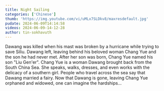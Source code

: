 ```yaml
---
title: Night Sailing
categories: ['Chinese']
thumb: 'https://img.youtube.com/vi/uMLx7SLDkv8/maxresdefault.jpg'
pudate: 2024-06-09T14:14:58
videos: 2024-06-09-14-12-28
author: tin-sokhavuth
---
```

Dawang was killed when his mast was broken by a hurricane while trying to save Siliu. Dawang left, leaving behind his beloved woman Chang Yue and the son he had never met. After her son was born, Chang Yue named his son "Liu Gen'er". Chang Yue is a woman Dawang brought back from the South China Sea. She speaks, walks, dresses, and even works with the delicacy of a southern girl. People who travel across the sea say that Dawang married a fairy. Now that Dawang is gone, leaving Chang Yue orphaned and widowed, one can imagine the hardships...
